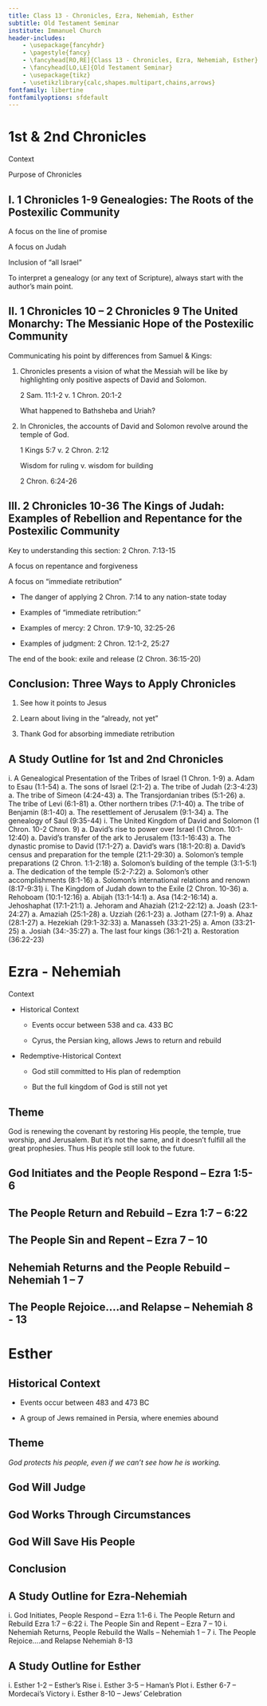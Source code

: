 ```yaml
---
title: Class 13 - Chronicles, Ezra, Nehemiah, Esther
subtitle: Old Testament Seminar
institute: Immanuel Church
header-includes:
    - \usepackage{fancyhdr}
    - \pagestyle{fancy}
    - \fancyhead[RO,RE]{Class 13 - Chronicles, Ezra, Nehemiah, Esther}
    - \fancyhead[LO,LE]{Old Testament Seminar}
    - \usepackage{tikz}
    - \usetikzlibrary{calc,shapes.multipart,chains,arrows}
fontfamily: libertine
fontfamilyoptions: sfdefault
---
```


# 1st &amp; 2nd Chronicles

Context

Purpose of Chronicles

## I. 1 Chronicles 1-9 Genealogies: The Roots of the Postexilic Community

A focus on the line of promise

A focus on Judah

Inclusion of “all Israel”

To interpret a genealogy (or any text of Scripture), always start with the author’s main point.

## II. 1 Chronicles 10 – 2 Chronicles 9 The United Monarchy: The Messianic Hope of the Postexilic Community

Communicating his point by differences from Samuel & Kings:

1. Chronicles presents a vision of what the Messiah will be like by highlighting only positive aspects of David and Solomon.  

    2 Sam. 11:1-2 v. 1 Chron. 20:1-2

    What happened to Bathsheba and Uriah?

2. In Chronicles, the accounts of David and Solomon revolve around the temple of God.

    1 Kings 5:7 v. 2 Chron. 2:12

    Wisdom for ruling v. wisdom for building

    2 Chron. 6:24-26

## III. 2 Chronicles 10-36 The Kings of Judah: Examples of Rebellion and Repentance for the Postexilic Community

Key to understanding this section: 2 Chron. 7:13-15

A focus on repentance and forgiveness

A focus on “immediate retribution”

- The danger of applying 2 Chron. 7:14 to any nation-state today

- Examples of “immediate retribution:”

- Examples of mercy: 2 Chron. 17:9-10, 32:25-26

- Examples of judgment: 2 Chron. 12:1-2, 25:27

The end of the book: exile and release (2 Chron. 36:15-20)

## Conclusion: Three Ways to Apply Chronicles

1. See how it points to Jesus

2. Learn about living in the “already, not yet”

3. Thank God for absorbing immediate retribution

## A Study Outline for 1st and 2nd Chronicles

i. A Genealogical Presentation of the Tribes of Israel (1 Chron. 1-9)
   a. Adam to Esau (1:1-54)
   a. The sons of Israel (2:1-2)
   a. The tribe of Judah (2:3-4:23)
   a. The tribe of Simeon (4:24-43)
   a. The Transjordanian tribes (5:1-26)
   a. The tribe of Levi (6:1-81)
   a. Other northern tribes (7:1-40)
   a. The tribe of Benjamin (8:1-40)
   a. The resettlement of Jerusalem (9:1-34)
   a. The genealogy of Saul (9:35-44)
i. The United Kingdom of David and Solomon (1 Chron. 10-2 Chron. 9)
   a. David’s rise to power over Israel (1 Chron. 10:1-12:40)
   a. David’s transfer of the ark to Jerusalem (13:1-16:43)
   a. The dynastic promise to David (17:1-27)
   a. David’s wars (18:1-20:8)
   a. David’s census and preparation for the temple (21:1-29:30)
   a. Solomon’s temple preparations (2 Chron. 1:1-2:18)
   a. Solomon’s building of the temple (3:1-5:1)
   a. The dedication of the temple (5:2-7:22)
   a. Solomon’s other accomplishments (8:1-16)
   a. Solomon’s international relations and renown (8:17-9:31)
i. The Kingdom of Judah down to the Exile (2 Chron. 10-36)
   a. Rehoboam (10:1-12:16)
   a. Abijah (13:1-14:1)
   a. Asa (14:2-16:14)
   a. Jehoshaphat (17:1-21:1)
   a. Jehoram and Ahaziah (21:2-22:12)
   a. Joash (23:1-24:27)
   a. Amaziah (25:1-28)
   a. Uzziah (26:1-23)
   a. Jotham (27:1-9)
   a. Ahaz (28:1-27)
   a. Hezekiah (29:1-32:33)
   a. Manasseh (33:21-25)
   a. Amon (33:21-25)
   a. Josiah (34:-35:27)
   a. The last four kings (36:1-21)
   a. Restoration (36:22-23)

# Ezra - Nehemiah

Context

- Historical Context

  - Events occur between 538 and ca. 433 BC

  - Cyrus, the Persian king, allows Jews to return and rebuild 

- Redemptive-Historical Context

  - God still committed to His plan of redemption

  - But the full kingdom of God is still not yet

## Theme

God is renewing the covenant by restoring His people, the temple, true worship, and Jerusalem.  But it’s not the same, and it doesn’t fulfill all the great prophesies.  Thus His people still look to the future.  

## God Initiates and the People Respond – Ezra 1:5-6

## The People Return and Rebuild – Ezra 1:7 – 6:22

## The People Sin and Repent – Ezra 7 – 10

## Nehemiah Returns and the People Rebuild – Nehemiah 1 – 7

## The People Rejoice….and Relapse – Nehemiah 8 - 13

# Esther

## Historical Context

- Events occur between 483 and 473 BC

- A group of Jews remained in Persia, where enemies abound

## Theme

*God protects his people, even if we can’t see how he is working.*

## God Will Judge

## God Works Through Circumstances

## God Will Save His People

## Conclusion

## A Study Outline for Ezra-Nehemiah

i. God Initiates, People Respond – Ezra 1:1-6
i. The People Return and Rebuild Ezra 1:7 – 6:22
i. The People Sin and Repent – Ezra 7 – 10
i. Nehemiah Returns, People Rebuild the Walls – Nehemiah  1 – 7
i. The People Rejoice….and Relapse Nehemiah 8-13

## A Study Outline for Esther

i. Esther 1-2 – Esther’s Rise
i. Esther 3-5 – Haman’s Plot
i. Esther 6-7 – Mordecai’s Victory
i. Esther 8-10 – Jews’ Celebration
